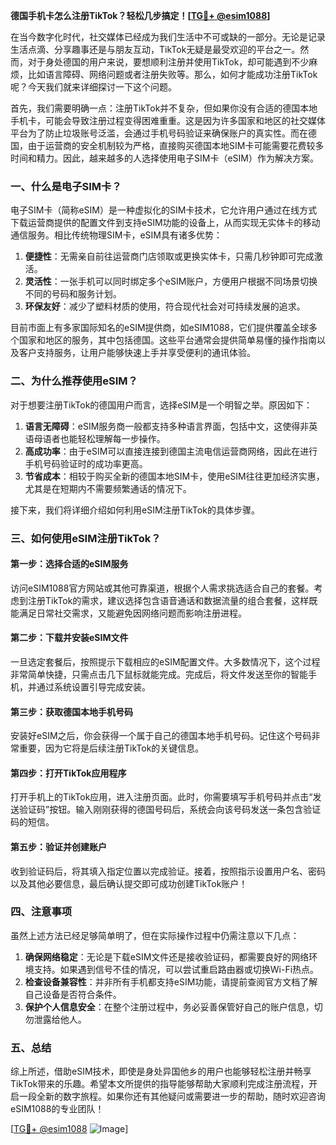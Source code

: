 **德国手机卡怎么注册TikTok？轻松几步搞定！[[TG💪+ @esim1088](https://t.me/s/esim1088)]**

在当今数字化时代，社交媒体已经成为我们生活中不可或缺的一部分。无论是记录生活点滴、分享趣事还是与朋友互动，TikTok无疑是最受欢迎的平台之一。然而，对于身处德国的用户来说，要想顺利注册并使用TikTok，却可能遇到不少麻烦，比如语言障碍、网络问题或者注册失败等。那么，如何才能成功注册TikTok呢？今天我们就来详细探讨一下这个问题。

首先，我们需要明确一点：注册TikTok并不复杂，但如果你没有合适的德国本地手机卡，可能会导致注册过程变得困难重重。这是因为许多国家和地区的社交媒体平台为了防止垃圾账号泛滥，会通过手机号码验证来确保账户的真实性。而在德国，由于运营商的安全机制较为严格，直接购买德国本地SIM卡可能需要花费较多时间和精力。因此，越来越多的人选择使用电子SIM卡（eSIM）作为解决方案。

### 一、什么是电子SIM卡？

电子SIM卡（简称eSIM）是一种虚拟化的SIM卡技术，它允许用户通过在线方式下载运营商提供的配置文件到支持eSIM功能的设备上，从而实现无实体卡的移动通信服务。相比传统物理SIM卡，eSIM具有诸多优势：

1. **便捷性**：无需亲自前往运营商门店领取或更换实体卡，只需几秒钟即可完成激活。
2. **灵活性**：一张手机可以同时绑定多个eSIM账户，方便用户根据不同场景切换不同的号码和服务计划。
3. **环保友好**：减少了塑料材质的使用，符合现代社会对可持续发展的追求。

目前市面上有多家国际知名的eSIM提供商，如eSIM1088，它们提供覆盖全球多个国家和地区的服务，其中包括德国。这些平台通常会提供简单易懂的操作指南以及客户支持服务，让用户能够快速上手并享受便利的通讯体验。

### 二、为什么推荐使用eSIM？

对于想要注册TikTok的德国用户而言，选择eSIM是一个明智之举。原因如下：

1. **语言无障碍**：eSIM服务商一般都支持多种语言界面，包括中文，这使得非英语母语者也能轻松理解每一步操作。
2. **高成功率**：由于eSIM可以直接连接到德国主流电信运营商网络，因此在进行手机号码验证时的成功率更高。
3. **节省成本**：相较于购买全新的德国本地SIM卡，使用eSIM往往更加经济实惠，尤其是在短期内不需要频繁通话的情况下。

接下来，我们将详细介绍如何利用eSIM注册TikTok的具体步骤。

### 三、如何使用eSIM注册TikTok？

#### 第一步：选择合适的eSIM服务
访问eSIM1088官方网站或其他可靠渠道，根据个人需求挑选适合自己的套餐。考虑到注册TikTok的需求，建议选择包含语音通话和数据流量的组合套餐，这样既能满足日常社交需求，又能避免因网络问题而影响注册进程。

#### 第二步：下载并安装eSIM文件
一旦选定套餐后，按照提示下载相应的eSIM配置文件。大多数情况下，这个过程非常简单快捷，只需点击几下鼠标就能完成。完成后，将文件发送至你的智能手机，并通过系统设置引导完成安装。

#### 第三步：获取德国本地手机号码
安装好eSIM之后，你会获得一个属于自己的德国本地手机号码。记住这个号码非常重要，因为它将是后续注册TikTok的关键信息。

#### 第四步：打开TikTok应用程序
打开手机上的TikTok应用，进入注册页面。此时，你需要填写手机号码并点击“发送验证码”按钮。输入刚刚获得的德国号码后，系统会向该号码发送一条包含验证码的短信。

#### 第五步：验证并创建账户
收到验证码后，将其填入指定位置以完成验证。接着，按照指示设置用户名、密码以及其他必要信息，最后确认提交即可成功创建TikTok账户！

### 四、注意事项

虽然上述方法已经足够简单明了，但在实际操作过程中仍需注意以下几点：

1. **确保网络稳定**：无论是下载eSIM文件还是接收验证码，都需要良好的网络环境支持。如果遇到信号不佳的情况，可以尝试重启路由器或切换Wi-Fi热点。
2. **检查设备兼容性**：并非所有手机都支持eSIM功能，请提前查阅官方文档了解自己设备是否符合条件。
3. **保护个人信息安全**：在整个注册过程中，务必妥善保管好自己的账户信息，切勿泄露给他人。

### 五、总结

综上所述，借助eSIM技术，即使是身处异国他乡的用户也能够轻松注册并畅享TikTok带来的乐趣。希望本文所提供的指导能够帮助大家顺利完成注册流程，开启一段全新的数字旅程。如果你还有其他疑问或需要进一步的帮助，随时欢迎咨询eSIM1088的专业团队！

[[TG💪+ @esim1088](https://t.me/s/esim1088) ![Image](https://i.postimg.cc/4NQfJmqS/Snipaste-2025-05-13-00-14-12.png)]